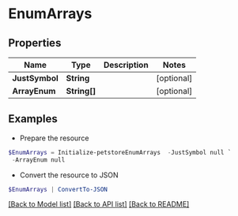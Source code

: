 # EnumArrays
## Properties

Name | Type | Description | Notes
------------ | ------------- | ------------- | -------------
**JustSymbol** | **String** |  | [optional] 
**ArrayEnum** | **String[]** |  | [optional] 

## Examples

- Prepare the resource
```powershell
$EnumArrays = Initialize-petstoreEnumArrays  -JustSymbol null `
 -ArrayEnum null
```

- Convert the resource to JSON
```powershell
$EnumArrays | ConvertTo-JSON
```

[[Back to Model list]](../README.md#documentation-for-models) [[Back to API list]](../README.md#documentation-for-api-endpoints) [[Back to README]](../README.md)

